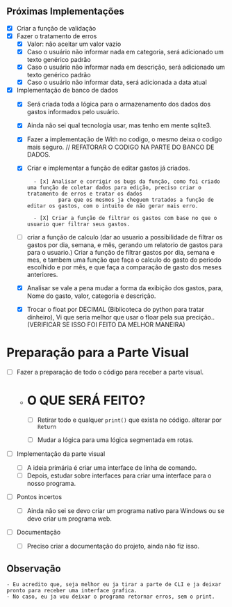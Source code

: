 ## Próximas Implementações

- [x] Criar a função de validação
- [x] Fazer o tratamento de erros
    - [x] Valor: não aceitar um valor vazio
    - [x] Caso o usuário não informar nada em categoria, será adicionado um texto genérico padrão
    - [x] Caso o usuário não informar nada em descrição, será adicionado um texto genérico padrão
    - [x] Caso o usuário não informar data, será adicionada a data atual

- [x] Implementação de banco de dados
    - [x] Será criada toda a lógica para o armazenamento dos dados dos gastos informados pelo usuário.
    - [x] Ainda não sei qual tecnologia usar, mas tenho em mente sqlite3.
    - [x] Fazer a implementação de With no codigo, o mesmo deixa o codigo mais seguro. // REFATORAR O CODIGO NA PARTE DO BANCO DE DADOS. 
    - [x] Criar e implementar a função de editar gastos já criados.

            - [x] Analisar e corrigir os bugs da função, como foi criado uma função de coletar dados para edição, preciso criar o tratamento de erros e tratar os dados 
                    para que os mesmos ja cheguem tratados a função de editar os gastos, com o intuito de não gerar mais erro.

            - [X] Criar a função de filtrar os gastos com base no que o usuario quer filtrar seus gastos.

    - [ ] criar a função de calculo (dar ao usuario a possibilidade de filtrar os gastos por dia, semana, e mês, gerando um relatorio de gastos para para o usuario.)
            Criar a função de filtrar gastos por dia, semana e mes, e tambem uma função que faça o calculo do gasto do periodo escolhido e por mês, e que faça a comparação de gasto dos meses anteriores.
            
    - [x] Analisar se vale a pena mudar a forma da exibição dos gastos, para, Nome do gasto, valor, categoria e descrição.  
    - [x] Trocar o float por DECIMAL (Biblicoteca do python para tratar dinheiro), Vi que seria melhor que usar o floar pela sua precição.. (VERIFICAR SE ISSO FOI FEITO DA MELHOR MANEIRA)

# Preparação para a Parte Visual

- [ ] Fazer a preparação de todo o código para receber a parte visual.

    - # O QUE SERÁ FEITO?

        - [ ] Retirar todo e qualquer `print()` que exista no código. alterar por `Return`

        - [ ] Mudar a lógica para uma lógica segmentada em rotas.
 

- [ ] Implementação da parte visual
    - [ ] A ideia primária é criar uma interface de linha de comando.
    - [ ] Depois, estudar sobre interfaces para criar uma interface para o nosso programa.

- [ ] Pontos incertos
    - [ ] Ainda não sei se devo criar um programa nativo para Windows ou se devo criar um programa web.

- [ ] Documentação
    - [ ] Preciso criar a documentação do projeto, ainda não fiz isso.



## Observação 
    - Eu acredito que, seja melhor eu ja tirar a parte de CLI e ja deixar pronto para receber uma interface grafica. 
    - No caso, eu ja vou deixar o programa retornar erros, sem o print.